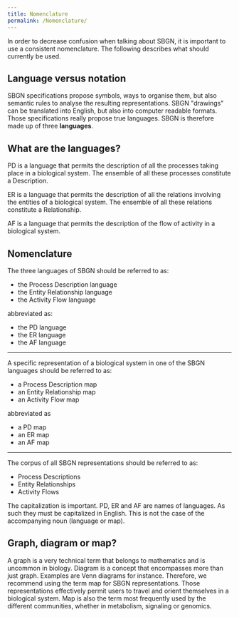 ```yaml
---
title: Nomenclature
permalink: /Nomenclature/
---
```


In order to decrease confusion when talking about SBGN, it is important to use a consistent nomenclature. The following describes what should currently be used.

Language versus notation
------------------------

SBGN specifications propose symbols, ways to organise them, but also semantic rules to analyse the resulting representations. SBGN "drawings" can be translated into English, but also into computer readable formats. Those specifications really propose true languages. SBGN is therefore made up of three <b>languages</b>.

What are the languages?
-----------------------

PD is a language that permits the description of all the processes taking place in a biological system. The ensemble of all these processes constitute a Description.

ER is a language that permits the description of all the relations involving the entities of a biological system. The ensemble of all these relations constitute a Relationship.

AF is a language that permits the description of the flow of activity in a biological system.

Nomenclature
------------

The three languages of SBGN should be referred to as:

-   the Process Description language
-   the Entity Relationship language
-   the Activity Flow language

abbreviated as:

-   the PD language
-   the ER language
-   the AF language

------------------------------------------------------------------------

A specific representation of a biological system in one of the SBGN languages should be referred to as:

-   a Process Description map
-   an Entity Relationship map
-   an Activity Flow map

abbreviated as

-   a PD map
-   an ER map
-   an AF map

------------------------------------------------------------------------

The corpus of all SBGN representations should be referred to as:

-   Process Descriptions
-   Entity Relationships
-   Activity Flows

The capitalization is important. PD, ER and AF are names of languages. As such they must be capitalized in English. This is not the case of the accompanying noun (language or map).

Graph, diagram or map?
----------------------

A graph is a very technical term that belongs to mathematics and is uncommon in biology. Diagram is a concept that encompasses more than just graph. Examples are Venn diagrams for instance. Therefore, we recommend using the term map for SBGN representations. Those representations effectively permit users to travel and orient themselves in a biological system. Map is also the term most frequently used by the different communities, whether in metabolism, signaling or genomics.